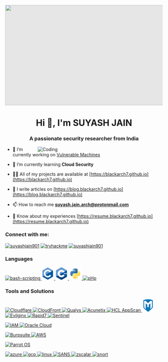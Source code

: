 <img style="display: block;-webkit-user-select: none;margin: auto;cursor: zoom-out;background-color: hsl(0, 0%, 90%);"
 src="https://cms.makerobos.com/media/uploads/froala_editor/images/CHATBOT_RPA_Optimized.gif" width="1600" height="320">
<h1 align="center">Hi 👋, I'm SUYASH JAIN</h1>
<h3 align="center">A passionate security researcher from India</h3>
<img align="right" alt="Coding" width="400" src="https://c.tenor.com/GfSX-u7VGM4AAAAC/coding.gif">

- 🔭 I’m currently working on [Vulnerable Machines](https://blog.blackarch7.github.io)

- 🌱 I’m currently learning **Cloud Security**

- 👨‍💻 All of my projects are available at [https://blackarch7.github.io](https://blackarch7.github.io)

- 📝 I write articles on [https://blog.blackarch7.github.io](https://blog.blackarch7.github.io)

- 📫 How to reach me **suyash.jain.arch@protonmail.com**

- 📄 Know about my experiences [https://resume.blackarch7.github.io](https://resume.blackarch7.github.io)

<h3 align="left">Connect with me:</h3>
<p align="left">
 <a href="https://linkedin.com/in/suyashjain901" target="blank"><img align="center" src="https://raw.githubusercontent.com/rahuldkjain/github-profile-readme-generator/master/src/images/icons/Social/linked-in-alt.svg" alt="suyashjain901" height="30" width="40" /></a>
 <a href="https://tryhackme.com/p/archerysec07" target="blank"><img align="center" src="https://ciaconference.com/ymeeltuk/2020/11/the-ciacon.png" alt="tryhackme" height="30" width="40" /></a>
 <a href="https://linkedin.com/in/suyashjain901" target="blank"><img align="center" src="https://raw.githubusercontent.com/rahuldkjain/github-profile-readme-generator/master/src/images/icons/Social/linked-in-alt.svg" alt="suyashjain901" height="30" width="40" /></a>

</p>

<h3 align="left">Languages</h3>
<p align="left"> 
<a href="" target="_blank" rel="noreferrer"> <img src="https://img.icons8.com/color/344/bash.png" alt="bash-scripting" width="40" height="40"/> </a> 
<a href="" target="_blank" rel="noreferrer"> <img src="https://raw.githubusercontent.com/devicons/devicon/master/icons/c/c-original.svg" alt="c" width="40" height="40"/> </a> 
<a href="" target="_blank" rel="noreferrer"> <img src="https://raw.githubusercontent.com/devicons/devicon/master/icons/cplusplus/cplusplus-original.svg" alt="cplusplus" width="40" height="40"/> </a>  
<a href="" target="_blank" rel="noreferrer"> <img src="https://raw.githubusercontent.com/devicons/devicon/master/icons/python/python-original.svg" alt="python" width="40" height="40"/> </a> 
<a href="" target="_blank" rel="noreferrer"> <img src="https://th.bing.com/th/id/R.13071c9ba8301bd5fbde5858f918fda8?rik=HiArLRDb%2fCzMkA&riu=http%3a%2f%2fpngimg.com%2fuploads%2fphp%2fphp_PNG26.png&ehk=mjXRVhsLtsYrYbJCdumY6SHlSl6JGJ8NH3wz%2bTYy2CA%3d&risl=&pid=ImgRaw&r=0" alt="pHp" width="40" height="40"/> </a> 
</p>


<h3 align="left">Tools and Solutions</h3>
<p align="left"> 
<a href="" target="_blank" rel="noreferrer" > <img src="https://img.icons8.com/color/344/cloudflare.png" alt="Cloudflare" width="40" height="40" /> </a> 
<a href="" target="_blank" rel="noreferrer" background-color: #ffffff;> <img src="https://img.icons8.com/ios/344/aws-cloudfront.png" alt="CloudFront" width="40" height="40"/> </a> 
<a href="" target="_blank" rel="noreferrer"> <img src="https://pbs.twimg.com/profile_images/889206171864903680/GkZz0T6s_400x400.jpg" alt="Qualys" width="40" height="40"/> </a> 
<a href="" target="_blank" rel="noreferrer"> <img src="https://encrypted-tbn0.gstatic.com/images?q=tbn:ANd9GcQzuHxbAizbSDvl7cFDq-YfwwT9dcrpbQeTrTMR9gjRXw&s" alt="Acunetix" width="40" height="40"/> </a> 
<a href="" target="_blank" rel="noreferrer"> <img src="https://encrypted-tbn0.gstatic.com/images?q=tbn:ANd9GcTutMF0i46RYg3e9PmodZyvvxiRIcTFfXBCvcORvuHKAQ&s" alt="HCL AppScan" width="40" height="40"/> </a> 
<a href="" target="_blank" rel="noreferrer"> <img src="https://raw.githubusercontent.com/rapid7/metasploit-framework/master/lib/msf/core/web_services/public/favicon.ico" alt="Metasploit" width="40" height="40"/> </a> 
<a href="" target="_blank" rel="noreferrer"> <img src="https://breakdev.org/content/images/size/w600/2018/11/evilginx_blog_title_xmas.jpg" alt="Evilginx" width="40" height="40"/> </a> 
<a href="" target="_blank" rel="noreferrer"> <img src="https://www.nuget.org/profiles/Rapid7/avatar?imageSize=512" alt="Rapid7" width="40" height="40"/> </a>
<a href="" target="_blank" rel="noreferrer"> <img src="https://techcommunity.microsoft.com/t5/image/serverpage/image-id/334626i19EB833BB42CF8BB/image-size/large?v=v2&px=999" alt="Sentinel" width="40" height="40"/> </a> </p>
<a href="" target="_blank" rel="noreferrer"> <img src="https://www.pngitem.com/pimgs/m/152-1522254_aws-iam-logo-hd-png-download.png" alt="IAM" width="40" height="40"/> </a>
<a href="" target="_blank" rel="noreferrer"> <img src="https://encrypted-tbn0.gstatic.com/images?q=tbn:ANd9GcRcVRbbUrroepGxv7VpnWNUdKDzh8qFI7sWqGipp09r1g&s" alt="Oracle Cloud" width="40" height="40"/> </a> </p>
<a href="" target="_blank" rel="noreferrer"> <img src="https://img.icons8.com/ios-filled/344/burp-suite.png" alt="Burpsuite" width="40" height="40"/> </a>
<a href="" target="_blank" rel="noreferrer"> <img src="https://encrypted-tbn0.gstatic.com/images?q=tbn:ANd9GcTofqRu5h6uWst0DLqvzrtn82nyGxHtVotzxLdfRCqsnA&s" alt="AWS" width="40" height="40"/> </a> </p>
<a href="" target="_blank" rel="noreferrer"> <img src="https://upload.wikimedia.org/wikipedia/commons/thumb/4/45/Parrot_Logo.png/506px-Parrot_Logo.png" alt="Parrot OS" width="40" height="40"/> </a> </p>
<a href="" target="_blank" rel="noreferrer"> <img src="https://www.vectorlogo.zone/logos/microsoft_azure/microsoft_azure-icon.svg" alt="azure" width="40" height="40"/> </a> 
<a href="" target="_blank" rel="noreferrer"> <img src="https://www.vectorlogo.zone/logos/google_cloud/google_cloud-icon.svg" alt="gcp" width="40" height="40"/> </a> 
<a href="" target="_blank" rel="noreferrer"> <img src="https://upload.wikimedia.org/wikipedia/commons/thumb/2/2b/Kali-dragon-icon.svg/2048px-Kali-dragon-icon.svg.png" alt="linux" width="40" height="40"/> </a> 
<a href="" target="_blank" rel="noreferrer"> <img src="https://www.threatblockr.com/wp-content/uploads/sans_logo-2.jpg" alt="SANS" width="40" height="40"/> </a> 
<a href="" target="_blank" rel="noreferrer"> <img src="https://images.g2crowd.com/uploads/product/image/social_landscape/social_landscape_dcd071b62f1e115fab7776d9d8c267fc/zscaler-cloud-platform.jpg" alt="zscalar" width="40" height="40"/> </a> 
<a href="" target="_blank" rel="noreferrer"> <img src="https://th.bing.com/th/id/OIP.wHAWPTKTQDAtIKBJzN1L1AAAAA?pid=ImgDet&w=338&h=338&rs=1" alt="snort" width="40" height="40"/> </a> 

